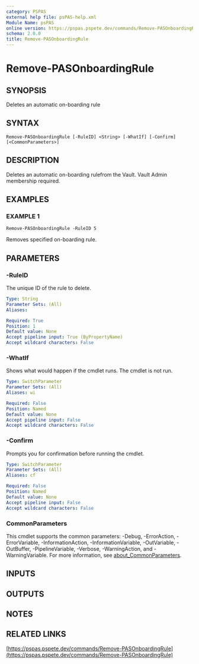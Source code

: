```yaml
---
category: PSPAS
external help file: psPAS-help.xml
Module Name: psPAS
online version: https://pspas.pspete.dev/commands/Remove-PASOnboardingRule
schema: 2.0.0
title: Remove-PASOnboardingRule
---
```


# Remove-PASOnboardingRule

## SYNOPSIS
Deletes an automatic on-boarding rule

## SYNTAX

```
Remove-PASOnboardingRule [-RuleID] <String> [-WhatIf] [-Confirm] [<CommonParameters>]
```

## DESCRIPTION
Deletes an automatic on-boarding rulefrom the Vault.
Vault Admin membership required.

## EXAMPLES

### EXAMPLE 1
```
Remove-PASOnboardingRule -RuleID 5
```

Removes specified on-boarding rule.

## PARAMETERS

### -RuleID
The unique ID of the rule to delete.

```yaml
Type: String
Parameter Sets: (All)
Aliases:

Required: True
Position: 1
Default value: None
Accept pipeline input: True (ByPropertyName)
Accept wildcard characters: False
```

### -WhatIf
Shows what would happen if the cmdlet runs.
The cmdlet is not run.

```yaml
Type: SwitchParameter
Parameter Sets: (All)
Aliases: wi

Required: False
Position: Named
Default value: None
Accept pipeline input: False
Accept wildcard characters: False
```

### -Confirm
Prompts you for confirmation before running the cmdlet.

```yaml
Type: SwitchParameter
Parameter Sets: (All)
Aliases: cf

Required: False
Position: Named
Default value: None
Accept pipeline input: False
Accept wildcard characters: False
```

### CommonParameters
This cmdlet supports the common parameters: -Debug, -ErrorAction, -ErrorVariable, -InformationAction, -InformationVariable, -OutVariable, -OutBuffer, -PipelineVariable, -Verbose, -WarningAction, and -WarningVariable. For more information, see [about_CommonParameters](http://go.microsoft.com/fwlink/?LinkID=113216).

## INPUTS

## OUTPUTS

## NOTES

## RELATED LINKS

[https://pspas.pspete.dev/commands/Remove-PASOnboardingRule](https://pspas.pspete.dev/commands/Remove-PASOnboardingRule)

